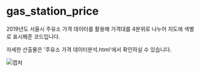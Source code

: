 # gas_station_price
2019년도 서울시 주유소 가격 데이터를 활용해 가격대를 4분위로 나누어 지도에 색별로 표시해준 코드입니다.    
    
자세한 산출물은 '주유소 가격 데이터분석.html'에서 확인하실 수 있습니다.

![캡처](https://user-images.githubusercontent.com/105038597/193796857-f01683fb-3826-4516-9544-5340d1308f53.JPG)

